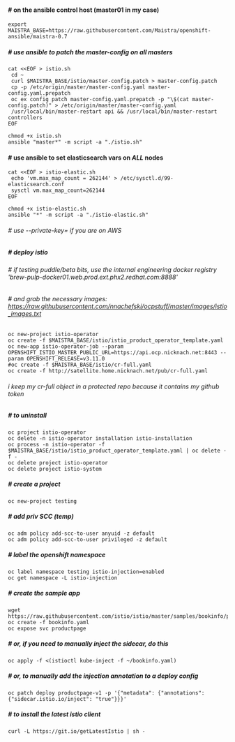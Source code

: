 #### # on the ansible control host (master01 in my case)
```
export MAISTRA_BASE=https://raw.githubusercontent.com/Maistra/openshift-ansible/maistra-0.7
```
##### # use ansible to patch the master-config on all masters
```
cat <<EOF > istio.sh
 cd ~
 curl $MAISTRA_BASE/istio/master-config.patch > master-config.patch
 cp -p /etc/origin/master/master-config.yaml master-config.yaml.prepatch
 oc ex config patch master-config.yaml.prepatch -p "\$(cat master-config.patch)" > /etc/origin/master/master-config.yaml
 /usr/local/bin/master-restart api && /usr/local/bin/master-restart controllers
EOF

chmod +x istio.sh
ansible "master*" -m script -a "./istio.sh"
```
#### # use ansible to set elasticsearch vars on *ALL* nodes
```
cat <<EOF > istio-elastic.sh
 echo 'vm.max_map_count = 262144' > /etc/sysctl.d/99-elasticsearch.conf
 sysctl vm.max_map_count=262144
EOF

chmod +x istio-elastic.sh
ansible "*" -m script -a "./istio-elastic.sh"
```
###### # use --private-key= if you are on AWS
##### # deploy istio
###### # if testing puddle/beta bits, use the internal engineering docker registry 'brew-pulp-docker01.web.prod.ext.phx2.redhat.com:8888'
###### # and grab the necessary images:  https://raw.githubusercontent.com/nnachefski/ocpstuff/master/images/istio_images.txt
```
oc new-project istio-operator
oc create -f $MAISTRA_BASE/istio/istio_product_operator_template.yaml
oc new-app istio-operator-job --param OPENSHIFT_ISTIO_MASTER_PUBLIC_URL=https://api.ocp.nicknach.net:8443 --param OPENSHIFT_RELEASE=v3.11.0
#oc create -f $MAISTRA_BASE/istio/cr-full.yaml
oc create -f http://satellite.home.nicknach.net/pub/cr-full.yaml

```
###### i keep my cr-full object in a protected repo because it contains my github token
##### # to uninstall
```
oc project istio-operator
oc delete -n istio-operator installation istio-installation
oc process -n istio-operator -f $MAISTRA_BASE/istio/istio_product_operator_template.yaml | oc delete -f -
oc delete project istio-operator
oc delete project istio-system 
```
##### # create a project
```
oc new-project testing
```
##### # add priv SCC (temp)
```
oc adm policy add-scc-to-user anyuid -z default
oc adm policy add-scc-to-user privileged -z default
```
##### # label the openshift namespace 
```
oc label namespace testing istio-injection=enabled
oc get namespace -L istio-injection
```
##### # create the sample app
```
wget https://raw.githubusercontent.com/istio/istio/master/samples/bookinfo/platform/kube/bookinfo.yaml
oc create -f bookinfo.yaml
oc expose svc productpage
```
##### # or, if you need to manually inject the sidecar, do this
```
oc apply -f <(istioctl kube-inject -f ~/bookinfo.yaml)
```
##### # or, to manually add the injection annotation to a deploy config
```
oc patch deploy productpage-v1 -p '{"metadata": {"annotations": {"sidecar.istio.io/inject": "true"}}}'
```
##### # to install the latest istio client
```
curl -L https://git.io/getLatestIstio | sh -
```
